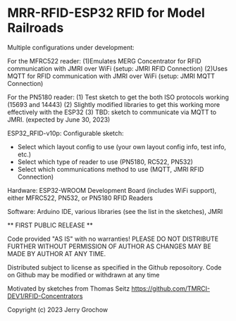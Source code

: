 # MRR-RFID-ESP32 RFID for Model Railroads
Multiple configurations under development:

For the MFRC522 reader:
(1)Emulates MERG Concentrator for RFID communication with JMRI over WiFi (setup: JMRI RFID Connection)
(2)Uses MQTT for RFID communication with JMRI over WiFi (setup: JMRI MQTT Connection)

For the PN5180 reader:
(1) Test sketch to get the both ISO protocols working (15693 and 14443)
(2) Slightly modified libraries to get this working more effectively with the ESP32
(3) TBD: sketch to communicate via MQTT to JMRI. (expected by June 30, 2023)

ESP32_RFID-v10p:
Configurable sketch:
- Select which layout config to use (your own layout config info, test info, etc.)
- Select which type of reader to use (PN5180, RC522, PN532)
- Select which communications method to use (MQTT, JMRI RFID Connection)

Hardware:  ESP32-WROOM Development Board (includes WiFi support), either MFRC522, PN532, or PN5180 RFID Readers

Software:  Arduino IDE, various libraries (see the list in the sketches), JMRI 

  ** FIRST PUBLIC RELEASE **
  
  Code provided "AS IS" with no warranties! PLEASE DO NOT DISTRIBUTE FURTHER WITHOUT PERMISSION OF AUTHOR
   AS CHANGES MAY BE MADE BY AUTHOR AT ANY TIME.
  
  Distributed subject to license as specified in the Github reposoitory. Code on Github may be modified or withdrawn at any time

  Motivated by sketches from Thomas Seitz https://github.com/TMRCI-DEV1/RFID-Concentrators

  Copyright (c) 2023 Jerry Grochow

